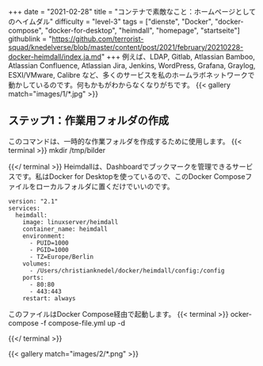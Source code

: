 +++
date = "2021-02-28"
title = "コンテナで素敵なこと：ホームページとしてのヘイムダル"
difficulty = "level-3"
tags = ["dienste", "Docker", "docker-compose", "docker-for-desktop", "heimdall", "homepage", "startseite"]
githublink = "https://github.com/terrorist-squad/knedelverse/blob/master/content/post/2021/february/20210228-docker-heimdall/index.ja.md"
+++
例えば、LDAP, Gitlab, Atlassian Bamboo, Atlassian Confluence, Atlassian Jira, Jenkins, WordPress, Grafana, Graylog, ESXI/VMware, Calibre など、多くのサービスを私のホームラボネットワークで動かしているのです。何もかもがわからなくなりがちです。
{{< gallery match="images/1/*.jpg" >}}

## ステップ1：作業用フォルダの作成
このコマンドは、一時的な作業フォルダを作成するために使用します。
{{< terminal >}}
mkdir /tmp/bilder

{{</ terminal >}}
Heimdallは、Dashboardでブックマークを管理できるサービスです。私はDocker for Desktopを使っているので、このDocker Composeファイルをローカルフォルダに置くだけでいいのです。
```
version: "2.1"
services:
  heimdall:
    image: linuxserver/heimdall
    container_name: heimdall
    environment:
      - PUID=1000
      - PGID=1000
      - TZ=Europe/Berlin
    volumes:
      - /Users/christianknedel/docker/heimdall/config:/config
    ports:
      - 80:80
      - 443:443
    restart: always

```
このファイルはDocker Compose経由で起動します。
{{< terminal >}}
ocker-compose -f compose-file.yml up -d

{{</ terminal >}}

{{< gallery match="images/2/*.png" >}}

